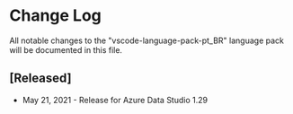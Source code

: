 # Change Log
All notable changes to the "vscode-language-pack-pt_BR" language pack will be documented in this file.

## [Released]
* May 21, 2021 - Release for Azure Data Studio 1.29
